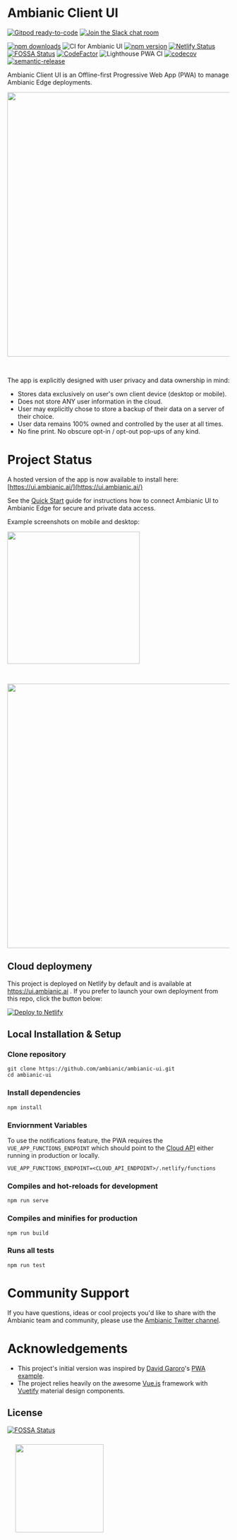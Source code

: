 
# Ambianic Client UI

[![Gitpod ready-to-code](https://img.shields.io/badge/Gitpod-ready--to--code-blue?logo=gitpod)](https://gitpod.io/#https://github.com/ambianic/ambianic-ui)
[![Join the Slack chat room](https://img.shields.io/badge/Slack-Join%20the%20chat%20room-blue)](https://join.slack.com/t/ambianicai/shared_invite/zt-eosk4tv5-~GR3Sm7ccGbv1R7IEpk7OQ)

[![npm downloads](https://img.shields.io/npm/dt/ambianic-ui)](https://www.npmjs.com/package/ambianic-ui)
![CI for Ambianic UI](https://github.com/ambianic/ambianic-ui/workflows/CI%20for%20Ambianic%20UI/badge.svg)
[![npm version](https://badge.fury.io/js/ambianic-ui.svg)](https://badge.fury.io/js/ambianic-ui)
[![Netlify Status](https://api.netlify.com/api/v1/badges/70a4b25a-2765-4d6b-bbd8-a7e5dd6e98cb/deploy-status)](https://app.netlify.com/sites/happy-franklin-69b6d4/deploys)
[![FOSSA Status](https://app.fossa.io/api/projects/git%2Bgithub.com%2Fambianic%2Fambianic-ui.svg?type=shield)](https://app.fossa.io/projects/git%2Bgithub.com%2Fambianic%2Fambianic-ui?ref=badge_shield) 
[![CodeFactor](https://www.codefactor.io/repository/github/ambianic/ambianic-ui/badge)](https://www.codefactor.io/repository/github/ambianic/ambianic-ui)
![Lighthouse PWA CI](https://github.com/ambianic/ambianic-ui/workflows/Lighthouse%20CI/badge.svg)
[![codecov](https://codecov.io/gh/ambianic/ambianic-ui/branch/master/graph/badge.svg)](https://codecov.io/gh/ambianic/ambianic-ui)
[![semantic-release](https://img.shields.io/badge/%20%20%F0%9F%93%A6%F0%9F%9A%80-semantic--release-e10079.svg)](https://github.com/semantic-release/semantic-release)

Ambianic Client UI is an Offline-first Progressive Web App (PWA) to manage Ambianic Edge deployments.


<img src="public/img/ambianic-pwa-badge.png" width="600">

&nbsp;

The app is explicitly designed with user privacy and data ownership in mind:

* Stores data exclusively on user's own client device (desktop or mobile).
* Does not store ANY user information in the cloud.
* User may explicitly chose to store a backup of their data on a server of their choice.
* User data remains 100% owned and controlled by the user at all times.
* No fine print. No obscure opt-in / opt-out pop-ups of any kind.

# Project Status

A hosted version of the app is now available to install here: [https://ui.ambianic.ai/](https://ui.ambianic.ai/)

See the [Quick Start](https://docs.ambianic.ai/users/quickstart/) guide for instructions how to connect Ambianic UI to Ambianic Edge for secure and private data access.

Example screenshots on mobile and desktop:
 
<img src="public/img/ambianic-ui-mobile-screenshot.png" width="300">

&nbsp;

<img src="public/img/ambianic-ui-dekstop-screenshot.png" width="600">

## Cloud deploymeny

This project is deployed on Netlify by default and is available at https://ui.ambianic.ai . 
If you prefer to launch your own deployment from this repo, click the button below:

[![Deploy to Netlify](https://www.netlify.com/img/deploy/button.svg)](https://app.netlify.com/start/deploy?repository=https://github.com/ambianic/ambianic-ui)

## Local Installation & Setup

### Clone repository
```
git clone https://github.com/ambianic/ambianic-ui.git
cd ambianic-ui
```

### Install dependencies
```
npm install
```

### Enviornment Variables
To use the notifications feature, the PWA requires the `VUE_APP_FUNCTIONS_ENDPOINT` which should point to the [Cloud API](https://github.com/ambianic/ambianic-subscriptions) either running in production or locally.

```
VUE_APP_FUNCTIONS_ENDPOINT=<CLOUD_API_ENDPOINT>/.netlify/functions
```


### Compiles and hot-reloads for development
```
npm run serve
```

### Compiles and minifies for production
```
npm run build
```

### Runs all tests
```
npm run test
```

# Community Support 

If you have questions, ideas or cool projects you'd like to share with the Ambianic team and community, please use the [Ambianic Twitter channel](https://twitter.com/ambianicai).

# Acknowledgements

*  This project's initial version was inspired by
[David Garoro](https://github.com/davidgaroro)'s [PWA example](https://github.com/davidgaroro/vuetify-todo-pwa).
*  The project relies heavily on the awesome [Vue.js](https://vuejs.org/) framework with [Vuetify](https://vuetifyjs.com/en/) material design components.


## License
[![FOSSA Status](https://app.fossa.io/api/projects/git%2Bgithub.com%2Fambianic%2Fambianic-ui.svg?type=large)](https://app.fossa.io/projects/git%2Bgithub.com%2Fambianic%2Fambianic-ui?ref=badge_large)

 &nbsp; 
<a href="https://landscape.lfai.foundation/format=card-mode&selected=ambianic">
  <img src="https://raw.githubusercontent.com/lfai/artwork/master/lfai-membership-badge/associate/lfai-memberlogos_associate-color.png"  width="200" style="display:inline;vertical-align:middle;padding:2%">    
</a>
